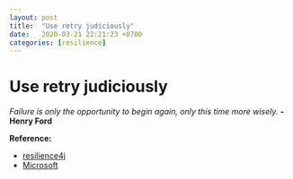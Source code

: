 ```yaml
---
layout: post
title:  "Use retry judiciously"
date:   2020-03-21 22:21:23 +0700
categories: [resilience]
---
```


# Use retry judiciously
*Failure is only the opportunity to begin again, only this time more wisely.* 
    **-Henry Ford**


**Reference:**

* [resilience4j](https://resilience4j.readme.io/docs/retry)
* [Microsoft](https://docs.microsoft.com/en-us/azure/architecture/patterns/retry)